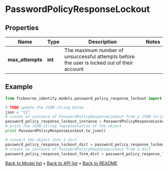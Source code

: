 # PasswordPolicyResponseLockout


## Properties
Name | Type | Description | Notes
------------ | ------------- | ------------- | -------------
**max_attempts** | **int** | The maximum number of unsuccessful attempts before the user is locked out of their account | 

## Example

```python
from finbourne_identity.models.password_policy_response_lockout import PasswordPolicyResponseLockout

# TODO update the JSON string below
json = "{}"
# create an instance of PasswordPolicyResponseLockout from a JSON string
password_policy_response_lockout_instance = PasswordPolicyResponseLockout.from_json(json)
# print the JSON string representation of the object
print PasswordPolicyResponseLockout.to_json()

# convert the object into a dict
password_policy_response_lockout_dict = password_policy_response_lockout_instance.to_dict()
# create an instance of PasswordPolicyResponseLockout from a dict
password_policy_response_lockout_form_dict = password_policy_response_lockout.from_dict(password_policy_response_lockout_dict)
```
[Back to Model list](../README.md#documentation-for-models) &#8226; [Back to API list](../README.md#documentation-for-api-endpoints) &#8226; [Back to README](../README.md)


